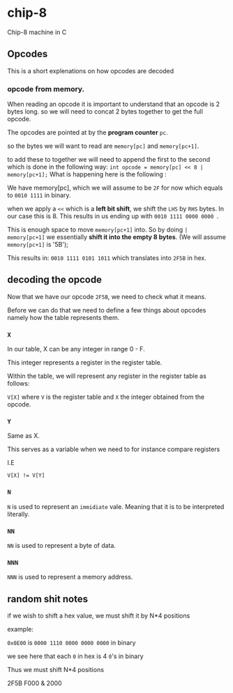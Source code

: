# chip-8
Chip-8 machine in C


## Opcodes
This is a short explenations on how opcodes are decoded


### opcode from memory.

When reading an opcode it is important to understand that an opcode is 2 bytes long. so we will need to concat 2 bytes together to get the full opcode.

The opcodes are pointed at by the **program counter** `pc`.

so the bytes we will want to read are
`memory[pc]` and `memory[pc+1]`.

to add these to together we will need to append the first to the second which is done in the following way: 
`int opcode = memory[pc] << 8 | memory[pc+1];`
What is happening here is the following :

We have memory[pc], which we will assume to be `2F` for now which equals to `0010 1111` in binary.

when we apply a `<<` which is a **left bit shift**, we shift the `LHS` by `RHS` bytes.
In our case this is 8. This results in us ending up with `0010 1111 0000 0000 `.

This is enough space to move `memory[pc+1]` into. So by doing `| memory[pc+1]` we essentially **shift it into the empty 8 bytes**. (We will assume `memory[pc+1]` is '5B');

This results in: `0010 1111 0101 1011` which translates into `2F5B` in hex.

## decoding the opcode

Now that we have our opcode `2F5B`, we need to check what it means.


Before we can do that we need to define a few things about opcodes namely how the table represents them.

### `X`

In our table, X can be any integer in range 0 - F.

This integer represents a register in the register table.

Within the table, we will represent any register in the register table as follows:

`V[X]` where `V` is the register table and `X` the integer obtained from the opcode.

### `Y`

Same as X.

This serves as a variable when we need to for instance compare registers

I.E

`V[X] != V[Y]`

### `N`

`N` is used to represent an `immidiate` vale. Meaning that it is to be interpreted literally.

### `NN`

`NN` is used to represent a byte of data.

### `NNN`

`NNN` is used to represent a memory address.






## random shit notes

if we wish to shift a hex value, we must shift it by N*4 positions

example:


`0x0E00` is `0000 1110 0000 0000 0000` in binary

we see here that each `0` in hex is 4  `0`'s in binary

Thus we must shift N*4 positions






2F5B
F000 &
2000
